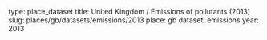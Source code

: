 type: place_dataset
title: United Kingdom / Emissions of pollutants (2013)
slug: places/gb/datasets/emissions/2013
place: gb
dataset: emissions
year: 2013
